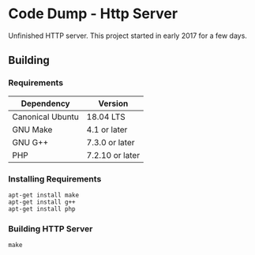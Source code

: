 Code Dump - Http Server
=======================

Unfinished HTTP server. This project started in early 2017 for a few days.

Building
--------

### Requirements
| Dependency       | Version         |
|------------------|-----------------|
| Canonical Ubuntu | 18.04 LTS       |
| GNU Make         | 4.1 or later    |
| GNU G++          | 7.3.0 or later  |
| PHP              | 7.2.10 or later |

### Installing Requirements
```
apt-get install make
apt-get install g++
apt-get install php
```

### Building HTTP Server
```
make
```

